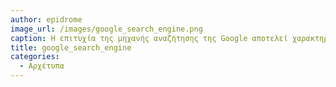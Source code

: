 ```yaml
---
author: epidrome
image_url: /images/google_search_engine.png
caption: Η επιτυχία της μηχανής αναζήτησης της Google αποτελεί χαρακτηριστικό παράδειγμα της νέας φιλοσοφίας για την απλότητα των εφαρμογών στην αλληλεπίδραση με το χρήστη.
title: google_search_engine
categories:
  - Αρχέτυπα
---
```

